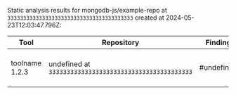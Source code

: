 Static analysis results for mongodb-js/example-repo at `3333333333333333333333333333333333333333`
created at 2024-05-23T12:03:47.796Z:

| Tool           | Repository                                              | Finding    | Description | State                                      | Category |
| -------------- | ------------------------------------------------------- | ---------- | ----------- | ------------------------------------------ | -------- |
| toolname 1.2.3 | undefined at `3333333333333333333333333333333333333333` | #undefined | foobar      | dismissed: false positive<br/>totally fine | high     |
